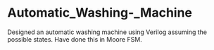 # Automatic_Washing-_Machine
Designed an automatic washing machine using Verilog assuming the possible states.
Have done this in Moore FSM.
